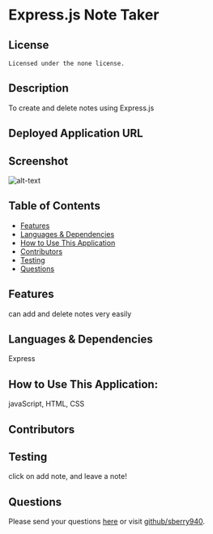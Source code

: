 # Express.js Note Taker
  ## License
    Licensed under the none license.
  ## Description
  To create and delete notes using Express.js
  ## Deployed Application URL
  
  ## Screenshot
  ![alt-text]()
  ## Table of Contents
  * [Features](#features)
  * [Languages & Dependencies](#languagesanddependencies)
  * [How to Use This Application](#HowtoUseThisApplication)
  * [Contributors](#contributors)
  * [Testing](#testing)
  * [Questions](#questions)
  ## Features
  can add and delete notes very easily
  ## Languages & Dependencies
  Express
  ## How to Use This Application:
  javaScript, HTML, CSS
  ## Contributors
  
  ## Testing
  click on add note, and leave a note!
  ## Questions
  Please send your questions [here](mailto:stevemberry2@gmail.com?subject=[GitHub]%20Dev%20Connect) or visit [github/sberry940](https://github.com/sberry940).
